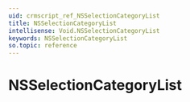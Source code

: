 ```yaml
---
uid: crmscript_ref_NSSelectionCategoryList
title: NSSelectionCategoryList
intellisense: Void.NSSelectionCategoryList
keywords: NSSelectionCategoryList
so.topic: reference
---
```


# NSSelectionCategoryList
